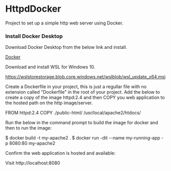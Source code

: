# HttpdDocker


<p>Project to set up a simple http web server using Docker.</p>



<h3>Install Docker Desktop</h3>
<p>Download Docker Desktop from the below link and install.</p>
<a href="https://www.docker.com/">Docker</a>



Download and install WSL for Windows 10.

https://wslstorestorage.blob.core.windows.net/wslblob/wsl_update_x64.msi



Create a Dockerfile in your project, this is just a regullar file with no extension called "Dockerfile" in the root of your project.
Add the below to create a copy of the image httpd:2.4 and then COPY you web application to the hosted path on the http image/server.

FROM httpd:2.4
COPY ./public-html/ /usr/local/apache2/htdocs/



Run the below in the command prompt to build the image for docker and then to run the image:

$ docker build -t my-apache2 .
$ docker run -dit --name my-running-app -p 8080:80 my-apache2



Confirm the web application is hosted and available:

Visit http://localhost:8080


